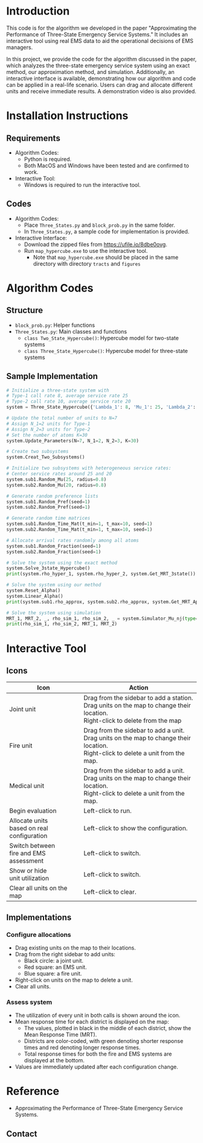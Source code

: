 # Introduction

This code is for the algorithm we developed in the paper "Approximating the Performance of Three-State Emergency Service Systems." It includes an interactive tool using real EMS data to aid the operational decisions of EMS managers.

In this project, we provide the code for the algorithm discussed in the paper, which analyzes the three-state emergency service system using an exact method, our approximation method, and simulation. Additionally, an interactive interface is available, demonstrating how our algorithm and code can be applied in a real-life scenario. Users can drag and allocate different units and receive immediate results. A demonstration video is also provided.



# Installation Instructions

## Requirements

- Algorithm Codes: 
  - Python is required.
  - Both MacOS and Windows have been tested and are confirmed to work.
- Interactive Tool:
  - Windows is required to run the interactive tool.

## Codes

- Algorithm Codes: 
  - Place `Three_States.py` and `block_prob.py` in the same folder.
  - In `Three_States.py`, a sample code for implementation is provided.
- Interactive Interface:
  - Download the zipped files from https://ufile.io/8dbe0ovg.
  - Run `map_hypercube.exe` to use the interactive tool.
    - Note that `map_hypercube.exe` should be placed in the same directory with directory `tracts` and `figures`



# Algorithm Codes

## Structure

- `block_prob.py`: Helper functions
- `Three_States.py`: Main classes and functions
  - `class Two_State_Hypercube()`: Hypercube model for two-state systems
  - `class Three_State_Hypercube()`: Hypercube model for three-state systems

## Sample Implementation

```python
# Initialize a three-state system with
# Type-1 call rate 8, average service rate 25
# Type-2 call rate 10, average service rate 20
system = Three_State_Hypercube({'Lambda_1': 8, 'Mu_1': 25, 'Lambda_2': 10, 'Mu_2': 20})

# Update the total number of units to N=7
# Assign N_1=2 units for Type-1
# Assign N_2=3 units for Type-2
# Set the number of atoms K=30
system.Update_Parameters(N=7, N_1=2, N_2=3, K=30)

# Create two subsystems
system.Creat_Two_Subsystems()

# Initialize two subsystems with heterogeneous service rates:
# Center service rates around 25 and 20
system.sub1.Random_Mu(25, radius=0.8)
system.sub2.Random_Mu(20, radius=0.8)

# Generate random preference lists
system.sub1.Random_Pref(seed=1)
system.sub2.Random_Pref(seed=1)

# Generate random time matrices
system.sub1.Random_Time_Mat(t_min=1, t_max=10, seed=1)
system.sub2.Random_Time_Mat(t_min=1, t_max=10, seed=1)

# Allocate arrival rates randomly among all atoms
system.sub1.Random_Fraction(seed=1)
system.sub2.Random_Fraction(seed=1)

# Solve the system using the exact method
system.Solve_3state_Hypercube()
print(system.rho_hyper_1, system.rho_hyper_2, system.Get_MRT_3state())

# Solve the system using our method
system.Reset_Alpha()
system.Linear_Alpha()
print(system.sub1.rho_approx, system.sub2.rho_approx, system.Get_MRT_Approx_3state())

# Solve the system using simulation
MRT_1, MRT_2, _, rho_sim_1, rho_sim_2, _ = system.Simulator_Mu_nj(type="vec")
print(rho_sim_1, rho_sim_2, MRT_1, MRT_2)
```



# Interactive Tool

## Icons

| Icon                                          | Action                                                       |
| --------------------------------------------- | ------------------------------------------------------------ |
| Joint unit                                    | Drag from the sidebar to add a station.<br>Drag units on the map to change their location.<br>Right-click to delete from the map |
| Fire unit                                     | Drag from the sidebar to add a unit.<br>Drag units on the map to change their location.<br>Right-click to delete a unit from the map. |
| Medical unit                                  | Drag from the sidebar to add a unit.<br>Drag units on the map to change their location.<br>Right-click to delete a unit from the map. |
| Begin evaluation                              | Left-click to run.                                           |
| Allocate units<br>based on real configuration | Left-click to show the configuration.                        |
| Switch between<br>fire and EMS assessment     | Left-click to switch.                                        |
| Show or hide<br>unit utilization              | Left-click to switch.                                        |
| Clear all units on the map                    | Left-click to clear.                                         |

## Implementations

### Configure allocations

- Drag existing units on the map to their locations.
- Drag from the right sidebar to add units:
  - Black circle: a joint unit.
  - Red square: an EMS unit.
  - Blue square: a fire unit.
- Right-click on units on the map to delete a unit.
- Clear all units.

### Assess system

- The utilization of every unit in both calls is shown around the icon.
- Mean response time for each district is displayed on the map:
  - The values, plotted in black in the middle of each district, show the Mean Response Time (MRT).
  - Districts are color-coded, with green denoting shorter response times and red denoting longer response times.
  - Total response times for both the fire and EMS systems are displayed at the bottom.
- Values are immediately updated after each configuration change.



# Reference

- Approximating the Performance of Three-State Emergency Service Systems. 

## Contact
